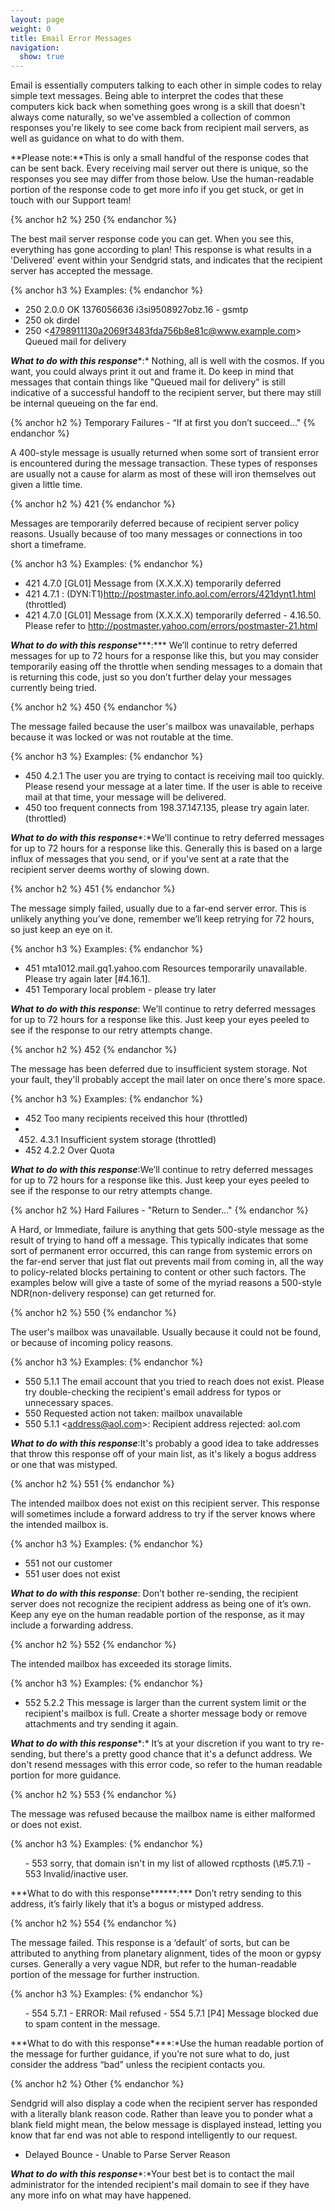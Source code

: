 ```yaml
---
layout: page
weight: 0
title: Email Error Messages
navigation:
  show: true
---
```


Email is essentially computers talking to each other in simple codes to relay simple text messages. Being able to interpret the codes that these computers kick back when something goes wrong is a skill that doesn't always come naturally, so we've assembled a collection of common responses you're likely to see come back from recipient mail servers, as well as guidance on what to do with them.

**Please note:**This is only a small handful of the response codes that can be sent back. Every receiving mail server out there is unique, so the responses you see may differ from those below. Use the human-readable portion of the response code to get more info if you get stuck, or get in touch with our Support team!


{% anchor h2 %}
250 
{% endanchor %}

The best mail server response code you can get. When you see this, everything has gone according to plan! This response is what results in a 'Delivered' event within your Sendgrid stats, and indicates that the recipient server has accepted the message.


{% anchor h3 %}
Examples: 
{% endanchor %}

-   250 2.0.0 OK 1376056636 i3si9508927obz.16 - gsmtp
-   250 ok dirdel
-   250 \<4798911130a2069f3483fda756b8e81c@www.example.com\> Queued mail for delivery

***What to do with this response****:* Nothing, all is well with the cosmos. If you want, you could always print it out and frame it. Do keep in mind that messages that contain things like "Queued mail for delivery" is still indicative of a successful handoff to the recipient server, but there may still be internal queueing on the far end.


{% anchor h2 %}
Temporary Failures - “If at first you don’t succeed..." 
{% endanchor %}

A 400-style message is usually returned when some sort of transient error is encountered during the message transaction. These types of responses are usually not a cause for alarm as most of these will iron themselves out given a little time.


{% anchor h2 %}
421 
{% endanchor %}

Messages are temporarily deferred because of recipient server policy reasons. Usually because of too many messages or connections in too short a timeframe.


{% anchor h3 %}
Examples: 
{% endanchor %}

-   421 4.7.0 [GL01] Message from (X.X.X.X) temporarily deferred
-   421 4.7.1 : (DYN:T1)http://postmaster.info.aol.com/errors/421dynt1.html (throttled)
-   421 4.7.0 [GL01] Message from (X.X.X.X) temporarily deferred - 4.16.50. Please refer to http://postmaster.yahoo.com/errors/postmaster-21.html

***What to do with this response******:*** We’ll continue to retry deferred messages for up to 72 hours for a response like this, but you may consider temporarily easing off the throttle when sending messages to a domain that is returning this code, just so you don’t further delay your messages currently being tried.


{% anchor h2 %}
450 
{% endanchor %}

The message failed because the user's mailbox was unavailable, perhaps because it was locked or was not routable at the time.


{% anchor h3 %}
Examples: 
{% endanchor %}

-   450 4.2.1 The user you are trying to contact is receiving mail too quickly. Please resend your message at a later time. If the user is able to receive mail at that time, your message will be delivered.
-   450 too frequent connects from 198.37.147.135, please try again later. (throttled)

***What to do with this response****:*We’ll continue to retry deferred messages for up to 72 hours for a response like this. Generally this is based on a large influx of messages that you send, or if you've sent at a rate that the recipient server deems worthy of slowing down.


{% anchor h2 %}
451 
{% endanchor %}

The message simply failed, usually due to a far-end server error. This is unlikely anything you’ve done, remember we’ll keep retrying for 72 hours, so just keep an eye on it.


{% anchor h3 %}
Examples: 
{% endanchor %}

-   451 mta1012.mail.gq1.yahoo.com Resources temporarily unavailable. Please try again later [\#4.16.1].
-   451 Temporary local problem - please try later

***What to do with this response***: We’ll continue to retry deferred messages for up to 72 hours for a response like this. Just keep your eyes peeled to see if the response to our retry attempts change.


{% anchor h2 %}
452 
{% endanchor %}

The message has been deferred due to insufficient system storage. Not your fault, they'll probably accept the mail later on once there's more space.


{% anchor h3 %}
Examples: 
{% endanchor %}

-   452 Too many recipients received this hour (throttled)
-   452. 4.3.1 Insufficient system storage (throttled)
-   452 4.2.2 Over Quota

***What to do with this response***:We’ll continue to retry deferred messages for up to 72 hours for a response like this. Just keep your eyes peeled to see if the response to our retry attempts change.


{% anchor h2 %}
Hard Failures - "Return to Sender..." 
{% endanchor %}

A Hard, or Immediate, failure is anything that gets 500-style message as the result of trying to hand off a message. This typically indicates that some sort of permanent error occurred, this can range from systemic errors on the far-end server that just flat out prevents mail from coming in, all the way to policy-related blocks pertaining to content or other such factors. The examples below will give a taste of some of the myriad reasons a 500-style NDR(non-delivery response) can get returned for.


{% anchor h2 %}
550 
{% endanchor %}

The user's mailbox was unavailable. Usually because it could not be found, or because of incoming policy reasons.


{% anchor h3 %}
Examples: 
{% endanchor %}

-   550 5.1.1 The email account that you tried to reach does not exist. Please try double-checking the recipient's email address for typos or unnecessary spaces.
-   550 Requested action not taken: mailbox unavailable
-   550 5.1.1 \<address@aol.com\>: Recipient address rejected: aol.com

***What to do with this response***:It's probably a good idea to take addresses that throw this response off of your main list, as it's likely a bogus address or one that was mistyped.


{% anchor h2 %}
551 
{% endanchor %}

The intended mailbox does not exist on this recipient server. This response will sometimes include a forward address to try if the server knows where the intended mailbox is.


{% anchor h3 %}
Examples: 
{% endanchor %}

-   551 not our customer
-   551 user does not exist

***What to do with this response***: Don’t bother re-sending, the recipient server does not recognize the recipient address as being one of it’s own. Keep any eye on the human readable portion of the response, as it may include a forwarding address.


{% anchor h2 %}
552 
{% endanchor %}

The intended mailbox has exceeded its storage limits.


{% anchor h3 %}
Examples: 
{% endanchor %}

-   552 5.2.2 This message is larger than the current system limit or the recipient's mailbox is full. Create a shorter message body or remove attachments and try sending it again.

***What to do with this response****:* It’s at your discretion if you want to try re-sending, but there's a pretty good chance that it's a defunct address. We don't resend messages with this error code, so refer to the human readable portion for more guidance.


{% anchor h2 %}
553 
{% endanchor %}

The message was refused because the mailbox name is either malformed or does not exist.


{% anchor h3 %}
Examples: 
{% endanchor %}

<ul markdown="1">
-   553 sorry, that domain isn't in my list of allowed rcpthosts (\#5.7.1)
-   553 Invalid/inactive user.

</ul>
***What to do with this response******:*** Don’t retry sending to this address, it’s fairly likely that it’s a bogus or mistyped address.


{% anchor h2 %}
554 
{% endanchor %}

The message failed. This response is a ‘default’ of sorts, but can be attributed to anything from planetary alignment, tides of the moon or gypsy curses. Generally a very vague NDR, but refer to the human-readable portion of the message for further instruction.


{% anchor h3 %}
Examples: 
{% endanchor %}

<ul markdown="1">
-   554 5.7.1 - ERROR: Mail refused
-   554 5.7.1 [P4] Message blocked due to spam content in the message.

</ul>
***What to do with this response****:*Use the human readable portion of the message for further guidance, if you’re not sure what to do, just consider the address “bad” unless the recipient contacts you.


{% anchor h2 %}
Other 
{% endanchor %}

Sendgrid will also display a code when the recipient server has responded with a literally blank reason code. Rather than leave you to ponder what a blank field might mean, the below message is displayed instead, letting you know that far end was not able to respond intelligently to our request.

-   Delayed Bounce - Unable to Parse Server Reason</span>

***What to do with this response****:*Your best bet is to contact the mail administrator for the intended recipient's mail domain to see if they have any more info on what may have happened.
